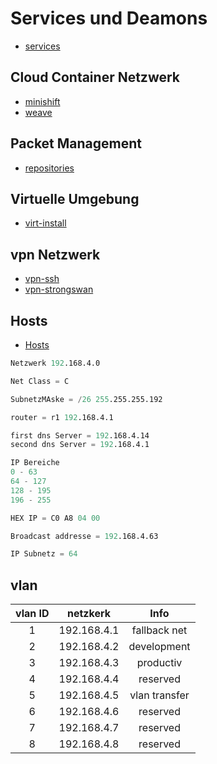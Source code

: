 # Services und Deamons

* [services](https://gitlab.com/tobkern1980/home-net4-environment/wikis/services)

## Cloud Container Netzwerk

* [minishift](../minishift)
* [weave](../docker-networking-weave-net-install-konfiguration)

## Packet Management

* [repositories](../repositories)

## Virtuelle Umgebung

* [virt-install](../virt-install)

## vpn Netzwerk

* [vpn-ssh](../vpn-ssh)
* [vpn-strongswan](../vpn-strongswan)

## Hosts

* [Hosts](../wikis/hosts)

```s
Netzwerk 192.168.4.0

Net Class = C

SubnetzMAske = /26 255.255.255.192

router = r1 192.168.4.1

first dns Server = 192.168.4.14
second dns Server = 192.168.4.1

IP Bereiche
0 - 63
64 - 127
128 - 195
196 - 255

HEX IP = C0 A8 04 00

Broadcast addresse = 192.168.4.63

IP Subnetz = 64
```

## vlan

| vlan ID |  netzkerk | Info |
| :--------: | :--------: | :--------: |
| 1            | 192.168.4.1       | fallback net|
| 2            | 192.168.4.2       | development |
| 3            | 192.168.4.3       | productiv |
| 4            | 192.168.4.4       | reserved |
|      5       | 192.168.4.5       | vlan transfer |
|      6       | 192.168.4.6       | reserved |
|      7       | 192.168.4.7       | reserved |
|      8       | 192.168.4.8       | reserved |